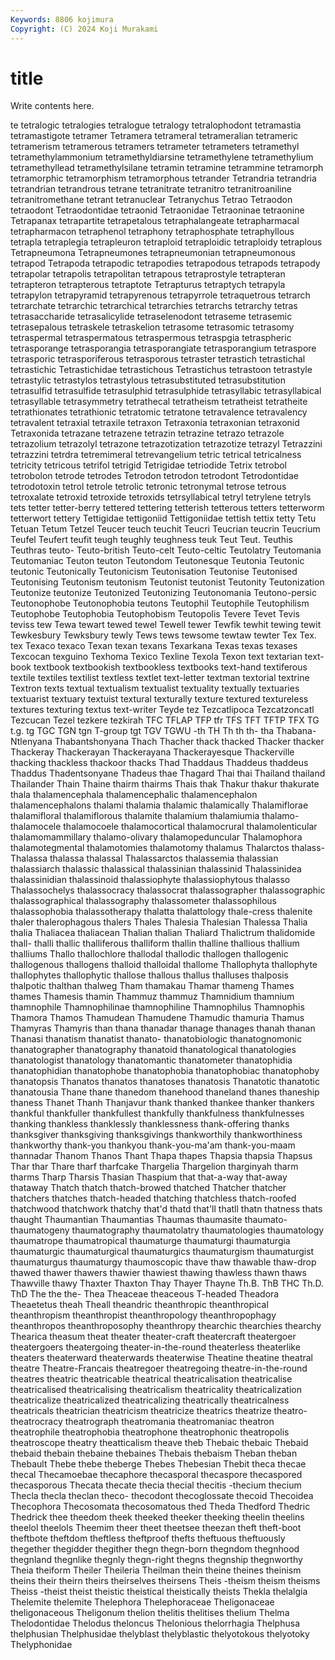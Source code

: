 ```yaml
---
Keywords: 8806 kojimura
Copyright: (C) 2024 Koji Murakami
---
```


# title

Write contents here.



te
tetralogic tetralogies tetralogue tetralogy tetralophodont tetramastia tetramastigote tetramer Tetramera tetrameral
tetrameralian tetrameric tetramerism tetramerous tetramers tetrameter tetrameters tetramethyl tetramethylammonium tetramethyldiarsine
tetramethylene tetramethylium tetramethyllead tetramethylsilane tetramin tetramine tetrammine tetramorph tetramorphic tetramorphism
tetramorphous tetrander Tetrandria tetrandria tetrandrian tetrandrous tetrane tetranitrate tetranitro tetranitroaniline
tetranitromethane tetrant tetranuclear Tetranychus Tetrao Tetraodon tetraodont Tetraodontidae tetraonid Tetraonidae
Tetraoninae tetraonine Tetrapanax tetrapartite tetrapetalous tetraphalangeate tetrapharmacal tetrapharmacon tetraphenol tetraphony
tetraphosphate tetraphyllous tetrapla tetraplegia tetrapleuron tetraploid tetraploidic tetraploidy tetraplous Tetrapneumona
Tetrapneumones tetrapneumonian tetrapneumonous tetrapod Tetrapoda tetrapodic tetrapodies tetrapodous tetrapods tetrapody
tetrapolar tetrapolis tetrapolitan tetrapous tetraprostyle tetrapteran tetrapteron tetrapterous tetraptote Tetrapturus
tetraptych tetrapyla tetrapylon tetrapyramid tetrapyrenous tetrapyrrole tetraquetrous tetrarch tetrarchate tetrarchic
tetrarchical tetrarchies tetrarchs tetrarchy tetras tetrasaccharide tetrasalicylide tetraselenodont tetraseme tetrasemic
tetrasepalous tetraskele tetraskelion tetrasome tetrasomic tetrasomy tetraspermal tetraspermatous tetraspermous tetraspgia
tetraspheric tetrasporange tetrasporangia tetrasporangiate tetrasporangium tetraspore tetrasporic tetrasporiferous tetrasporous tetraster
tetrastich tetrastichal tetrastichic Tetrastichidae tetrastichous Tetrastichus tetrastoon tetrastyle tetrastylic tetrastylos
tetrastylous tetrasubstituted tetrasubstitution tetrasulfid tetrasulfide tetrasulphid tetrasulphide tetrasyllabic tetrasyllabical tetrasyllable
tetrasymmetry tetrathecal tetratheism tetratheist tetratheite tetrathionates tetrathionic tetratomic tetratone tetravalence
tetravalency tetravalent tetraxial tetraxile tetraxon Tetraxonia tetraxonian tetraxonid Tetraxonida tetrazane
tetrazene tetrazin tetrazine tetrazo tetrazole tetrazolium tetrazolyl tetrazone tetrazotization tetrazotize
tetrazyl Tetrazzini tetrazzini tetrdra tetremimeral tetrevangelium tetric tetrical tetricalness tetricity
tetricous tetrifol tetrigid Tetrigidae tetriodide Tetrix tetrobol tetrobolon tetrode tetrodes
Tetrodon tetrodon tetrodont Tetrodontidae tetrodotoxin tetrol tetrole tetrolic tetronic tetronymal
tetrose tetrous tetroxalate tetroxid tetroxide tetroxids tetrsyllabical tetryl tetrylene tetryls
tets tetter tetter-berry tettered tettering tetterish tetterous tetters tetterworm tetterwort
tettery Tettigidae tettigoniid Tettigoniidae tettish tettix tetty Tetu Tetuan Tetum
Tetzel Teucer teuch teuchit Teucri Teucrian teucrin Teucrium Teufel Teufert
teufit teugh teughly teughness teuk Teut Teut. Teuthis Teuthras teuto-
Teuto-british Teuto-celt Teuto-celtic Teutolatry Teutomania Teutomaniac Teuton teuton Teutondom Teutonesque
Teutonia Teutonic teutonic Teutonically Teutonicism Teutonisation Teutonise Teutonised Teutonising Teutonism
teutonism Teutonist teutonist Teutonity Teutonization Teutonize teutonize Teutonized Teutonizing Teutonomania
Teutono-persic Teutonophobe Teutonophobia teutons Teutophil Teutophile Teutophilism Teutophobe Teutophobia Teutophobism
Teutopolis Tevere Tevet Tevis teviss tew Tewa tewart tewed tewel
Tewell tewer Tewfik tewhit tewing tewit Tewkesbury Tewksbury tewly Tews
tews tewsome tewtaw tewter Tex Tex. tex Texaco texaco Texan
texan texans Texarkana Texas texas texases Texcocan texguino Texhoma Texico
Texline Texola Texon text textarian text-book textbook textbookish textbookless textbooks
text-hand textiferous textile textiles textilist textless textlet text-letter textman textorial
textrine Textron texts textual textualism textualist textuality textually textuaries textuarist
textuary textuist textural texturally texture textured textureless textures texturing textus
text-writer Teyde tez Tezcatlipoca Tezcatzoncatl Tezcucan Tezel tezkere tezkirah TFC
TFLAP TFP tfr TFS TFT TFTP TFX TG t.g. tg
TGC TGN tgn T-group tgt TGV TGWU -th TH Th
th th- tha Thabana-Ntlenyana Thabantshonyana Thach Thacher thack thacked Thacker
thacker Thackeray Thackerayan Thackerayana Thackerayesque Thackerville thacking thackless thackoor thacks
Thad Thaddaus Thaddeus thaddeus Thaddus Thadentsonyane Thadeus thae Thagard Thai
thai Thailand thailand Thailander Thain Thaine thairm thairms Thais thak
Thakur thakur thakurate thala thalamencephala thalamencephalic thalamencephalon thalamencephalons thalami thalamia
thalamic thalamically Thalamiflorae thalamifloral thalamiflorous thalamite thalamium thalamiumia thalamo- thalamocele
thalamocoele thalamocortical thalamocrural thalamolenticular thalamomammillary thalamo-olivary thalamopeduncular Thalamophora thalamotegmental thalamotomies
thalamotomy thalamus Thalarctos thalass- Thalassa thalassa thalassal Thalassarctos thalassemia thalassian
thalassiarch thalassic thalassical thalassinian thalassinid Thalassinidea thalassinidian thalassinoid thalassiophyte thalassiophytous
thalasso Thalassochelys thalassocracy thalassocrat thalassographer thalassographic thalassographical thalassography thalassometer thalassophilous
thalassophobia thalassotherapy thalatta thalattology thale-cress thalenite thaler thalerophagous thalers Thales
Thalesia Thalesian Thalessa Thalia thalia Thaliacea thaliacean Thalian thalian Thaliard
Thalictrum thalidomide thall- thalli thallic thalliferous thalliform thallin thalline thallious
thallium thalliums Thallo thallochlore thallodal thallodic thallogen thallogenic thallogenous thallogens
thalloid thalloidal thallome Thallophyta thallophyte thallophytes thallophytic thallose thallous thallus
thalluses thalposis thalpotic thalthan thalweg Tham thamakau Thamar thameng Thames
thames Thamesis thamin Thammuz thammuz Thamnidium thamnium thamnophile Thamnophilinae thamnophiline
Thamnophilus Thamnophis Thamora Thamos Thamudean Thamudene Thamudic thamuria Thamus Thamyras
Thamyris than thana thanadar thanage thanages thanah thanan Thanasi thanatism
thanatist thanato- thanatobiologic thanatognomonic thanatographer thanatography thanatoid thanatological thanatologies thanatologist
thanatology thanatomantic thanatometer thanatophidia thanatophidian thanatophobe thanatophobia thanatophobiac thanatophoby thanatopsis
Thanatos thanatos thanatoses thanatosis Thanatotic thanatotic thanatousia Thane thane thanedom
thanehood thaneland thanes thaneship thaness Thanet Thanh Thanjavur thank thanked
thankee thanker thankers thankful thankfuller thankfullest thankfully thankfulness thankfulnesses thanking
thankless thanklessly thanklessness thank-offering thanks thanksgiver thanksgiving thanksgivings thankworthily thankworthiness
thankworthy thank-you thankyou thank-you-ma'am thank-you-maam thannadar Thanom Thanos Thant Thapa
thapes Thapsia thapsia Thapsus Thar thar Thare tharf tharfcake Thargelia
Thargelion tharginyah tharm tharms Tharp Tharsis Thasian Thaspium that that-a-way
that-away thataway Thatch thatch thatch-browed thatched Thatcher thatcher thatchers thatches
thatch-headed thatching thatchless thatch-roofed thatchwood thatchwork thatchy that'd thatd that'll
thatll thatn thatness thats thaught Thaumantian Thaumantias Thaumas thaumasite thaumato-
thaumatogeny thaumatography thaumatolatry thaumatologies thaumatology thaumatrope thaumatropical thaumaturge thaumaturgi thaumaturgia
thaumaturgic thaumaturgical thaumaturgics thaumaturgism thaumaturgist thaumaturgus thaumaturgy thaumoscopic thave thaw
thawable thaw-drop thawed thawer thawers thawier thawiest thawing thawless thawn
thaws Thawville thawy Thaxter Thaxton Thay Thayer Thayne Th.B. ThB
THC Th.D. ThD The the the- Thea Theaceae theaceous T-headed
Theadora Theaetetus theah Theall theandric theanthropic theanthropical theanthropism theanthropist theanthropology
theanthropophagy theanthropos theanthroposophy theanthropy thearchic thearchies thearchy Thearica theasum theat
theater theater-craft theatercraft theatergoer theatergoers theatergoing theater-in-the-round theaterless theaterlike theaters
theaterward theaterwards theaterwise Theatine theatine theatral theatre Theatre-Francais theatregoer theatregoing
theatre-in-the-round theatres theatric theatricable theatrical theatricalisation theatricalise theatricalised theatricalising theatricalism
theatricality theatricalization theatricalize theatricalized theatricalizing theatrically theatricalness theatricals theatrician theatricism
theatricize theatrics theatrize theatro- theatrocracy theatrograph theatromania theatromaniac theatron theatrophile
theatrophobia theatrophone theatrophonic theatropolis theatroscope theatry theatticalism theave theb Thebaic
thebaic Thebaid thebaid thebain thebaine thebaines Thebais thebaism Theban theban
Thebault Thebe thebe theberge Thebes Thebesian Thebit theca thecae thecal
Thecamoebae thecaphore thecasporal thecaspore thecaspored thecasporous Thecata thecate thecia thecial
thecitis -thecium thecium Thecla thecla theclan theco- thecodont thecoglossate thecoid
Thecoidea Thecophora Thecosomata thecosomatous thed Theda Thedford Thedric Thedrick thee
theedom theek theeked theeker theeking theelin theelins theelol theelols Theemim
theer theet theetsee theezan theft theft-boot theftbote theftdom theftless theftproof
thefts theftuous theftuously thegether thegidder thegither thegn thegn-born thegndom thegnhood
thegnland thegnlike thegnly thegn-right thegns thegnship thegnworthy Theia theiform Theiler
Theileria Theilman thein theine theines theinism theins their theirn theirs
theirselves theirsens Theis -theism theism theisms Theiss -theist theist theistic
theistical theistically theists Thekla thelalgia Thelemite thelemite Thelephora Thelephoraceae Theligonaceae
theligonaceous Theligonum thelion thelitis thelitises thelium Thelma Thelodontidae Thelodus theloncus
Thelonious thelorrhagia Thelphusa thelphusian Thelphusidae thelyblast thelyblastic thelyotokous thelyotoky Thelyphonidae
